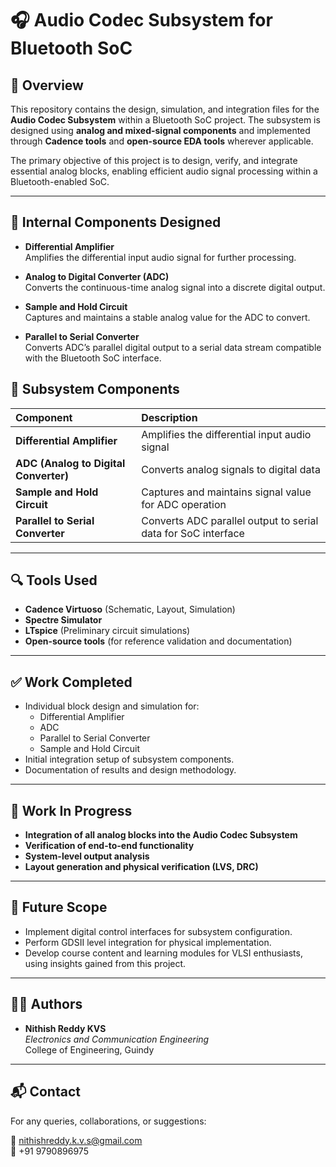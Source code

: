 
# 🎧 Audio Codec Subsystem for Bluetooth SoC

## 📑 Overview

This repository contains the design, simulation, and integration files for the **Audio Codec Subsystem** within a Bluetooth SoC project. The subsystem is designed using **analog and mixed-signal components** and implemented through **Cadence tools** and **open-source EDA tools** wherever applicable.

The primary objective of this project is to design, verify, and integrate essential analog blocks, enabling efficient audio signal processing within a Bluetooth-enabled SoC.

---


## 🎯 Internal Components Designed

- **Differential Amplifier**  
  Amplifies the differential input audio signal for further processing.

- **Analog to Digital Converter (ADC)**  
  Converts the continuous-time analog signal into a discrete digital output.

- **Sample and Hold Circuit**  
  Captures and maintains a stable analog value for the ADC to convert.

- **Parallel to Serial Converter**  
  Converts ADC’s parallel digital output to a serial data stream compatible with the Bluetooth SoC interface.



## 🎯 Subsystem Components

| Component                       | Description                                                      |
|:--------------------------------|:-----------------------------------------------------------------|
| **Differential Amplifier**      | Amplifies the differential input audio signal                     |
| **ADC (Analog to Digital Converter)** | Converts analog signals to digital data                     |
| **Sample and Hold Circuit**     | Captures and maintains signal value for ADC operation             |
| **Parallel to Serial Converter**| Converts ADC parallel output to serial data for SoC interface     |

---

## 🔍 Tools Used

- **Cadence Virtuoso** (Schematic, Layout, Simulation)
- **Spectre Simulator**
- **LTspice** (Preliminary circuit simulations)
- **Open-source tools** (for reference validation and documentation)

---

## ✅ Work Completed

- Individual block design and simulation for:
  - Differential Amplifier
  - ADC
  - Parallel to Serial Converter
  - Sample and Hold Circuit
- Initial integration setup of subsystem components.
- Documentation of results and design methodology.

---

## 📝 Work In Progress

- **Integration of all analog blocks into the Audio Codec Subsystem**
- **Verification of end-to-end functionality**
- **System-level output analysis**
- **Layout generation and physical verification (LVS, DRC)**

---

## 📌 Future Scope

- Implement digital control interfaces for subsystem configuration.
- Perform GDSII level integration for physical implementation.
- Develop course content and learning modules for VLSI enthusiasts, using insights gained from this project.

---

## 👨‍💻 Authors

- **Nithish Reddy KVS**  
  *Electronics and Communication Engineering*  
  College of Engineering, Guindy

---

## 📬 Contact

For any queries, collaborations, or suggestions:

📧 nithishreddy.k.v.s@gmail.com  
📱 +91 9790896975
